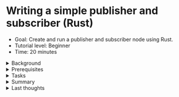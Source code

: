 # Writing a simple publisher and subscriber (Rust)
* Goal: Create and run a publisher and subscriber node using Rust.
* Tutorial level: Beginner
* Time: 20 minutes
<details><summary>Background</summary>

In this tutorial you will create a pair of 
[nodes](https://docs.ros.org/en/humble/Tutorials/Beginner-CLI-Tools/Understanding-ROS2-Nodes/Understanding-ROS2-Nodes.html) that pass information to each other via a 
[topic](https://docs.ros.org/en/humble/Tutorials/Beginner-CLI-Tools/Understanding-ROS2-Topics/Understanding-ROS2-Topics.html) in the form of string messages. The example used here is a simple "talker" and "listener" system; one node publishes data and the other subscribes to the topic to receive that data.

Since Rust doesn't have inheritance, it's not possible to inherit from `Node` as is common practice in [`rclcpp`](https://docs.ros.org/en/humble/Tutorials/Beginner-Client-Libraries/Writing-A-Simple-Cpp-Publisher-And-Subscriber.html) or [`rclpy`](https://docs.ros.org/en/humble/Tutorials/Beginner-Client-Libraries/Writing-A-Simple-Py-Publisher-And-Subscriber.html).

The code used in these examples can be found [here](https://github.com/ros2-rust/ros2_rust/tree/main/examples/rust_pubsub)
<div style="margin-left:20px;">
<details><summary>Side-note on dependencies</summary>

You may be wondering why you can't just add all your ROS 2-specific dependencies to `Cargo.toml` with `cargo add YOUR_DEPENDENCIES` and have to edit this file manually. Here is why:
Almost none of the ROS 2 dependencies you'll need for your ROS 2 Rust node development currently exist on [crates.io](https://crates.io/), the 
main source for Rust dependencies. So the add command simply can't find the dependency targets. What colcon does by compiling 
the ROS 2 Rust dependencies and your ROS 2 Rust project is redirect the cargo search for dependencies directly into your 
`workspace/install` folder, where it'll find locally generated Rust projects to use as dependencies. In particular, almost 
all message types will be called as dependencies for your ROS 2 Rust project this way.

</details></div>

</details>

<details><summary>Prerequisites </summary> 

Basic concepts of development with ROS 2 should be known:
* [workspaces](https://docs.ros.org/en/humble/Tutorials/Beginner-Client-Libraries/Creating-A-Workspace/Creating-A-Workspace.html)
* [packages](https://docs.ros.org/en/humble/Tutorials/Beginner-Client-Libraries/Creating-Your-First-ROS2-Package.html).

A basic understanding of [Rust](https://doc.rust-lang.org/book/) is recommended, but not entirely necessary.
Before developing [ros2-rust](https://github.com/ros2-rust/ros2_rust) nodes, you must follow the 
[installation instructions](https://github.com/ros2-rust/ros2-rust/blob/main/README.md) for [`rclrs`](https://docs.rs/rclrs/latest/rclrs/).
For a full Introduction into Rust, please read the very good [Rust book](https://doc.rust-lang.org/book/title-page.html).

</details>

<details><summary>Tasks </summary> 
<div style="margin-left:20px;"><details><summary>Create a Package</summary>

Currently, building a package for ros2-rust is different 
from building packages for [Python](https://docs.ros.org/en/humble/Tutorials/Beginner-Client-Libraries/Writing-A-Simple-Py-Publisher-And-Subscriber.html) or [C/C++](https://docs.ros.org/en/humble/Tutorials/Beginner-Client-Libraries/Writing-A-Simple-Cpp-Publisher-And-Subscriber.html).  

First, you'll need to create a standard [cargo](https://doc.rust-lang.org/cargo/) 
package:
```sh
cargo new rust_pubsub && cd rust_pubsub
```
In the [`Cargo.toml`](https://doc.rust-lang.org/book/ch01-03-hello-cargo.html) file, add a dependency on `rclrs = "*"` and `std_msgs = "*"` by editing this file. Your `Cargo.toml` should now look like this:
```toml
[package]
name = "rust_pubsub"
version = "0.1.0"
edition = "2021"

# See more keys and their definitions at https://doc.rust-lang.org/cargo/reference/manifest.html

[dependencies]
rclrs = "*"
std_msgs = "*"
```


Additionally, create a new `package.xml` if you want your node to be buildable with [`colcon`](https://colcon.readthedocs.io/en/released/user/installation.html). Make sure to change the build type to `ament_cargo` and to include the two packages mentioned above in the dependencies, as such:
```xml
<package format="3">
  <name>rust_pubsub</name>
  <version>0.0.0</version>
  <description>TODO: Package description.</description>
  <maintainer email="user@todo.todo">user</maintainer>
  <license>TODO: License declaration.</license>

  <depend>rclrs</depend>
  <depend>std_msgs</depend>

  <export>
    <build_type>ament_cargo</build_type>
  </export>
</package>
```
Your package should now have a similar structure:  
```sh
├── Cargo.toml
├── package.xml
└── src
    └── main.rs
```

</details>

<details><summary>Write the publisher node</summary>

To construct a node, replace the code in your `main.rs` file with the following:  
```rust
/// Creates a SimplePublisherNode, initializes a node and publisher, and provides
/// methods to publish a simple "Hello World" message on a loop in separate threads.

use rclrs::{create_node, Context, Node, Publisher, RclrsError, QOS_PROFILE_DEFAULT};
use std::{env, sync::Arc, thread, time::Duration};
use std_msgs::msg::String as StringMsg;
/// SimplePublisherNode struct contains node and publisher members.
/// Used to initialize a ROS 2 node and publisher, and publish messages.
struct SimplePublisherNode {
    node: Arc<Node>,
    publisher: Arc<Publisher<StringMsg>>,
}
impl SimplePublisherNode {
    fn new(context: &context) -> result<self, RclrsError> {
        let node = create_node(context, "simple_publisher").unwrap();
        let publisher = node
            .create_publisher("publish_hello", qos_profile_default)
            .unwrap();
        ok(self { node, publisher })
    }
    fn publish_data(&self, increment: i32) -> Result<i32, RclrsError> {
        let msg: StringMsg = StringMsg {
            data: format!("Hello World {}", increment),
        };
        self.publisher.publish(msg).unwrap();
        Ok(increment + 1_i32)
    }
}
fn main() -> Result<(), RclrsError> {
    let context = Context::new(env::args()).unwrap();
    let publisher = Arc::new(SimplePublisherNode::new(&context).unwrap());
    let publisher_other_thread = Arc::clone(&publisher);
    let mut count: i32 = 0;
    thread::spawn(move || loop {
        thread::sleep(Duration::from_millis(1000));
        count = publisher_other_thread.publish_data(count).unwrap();
    });
    rclrs::spin(publisher.node.clone())
}
```

<details><summary>Examining the code in detail:</summary>

#### Importing 
The first 3 lines of the Rust code imports tools for thread synchronization, time 
handling, iteration, threading, ROS 2 communication, and string message publishing.
```rust
use rclrs::{create_node, Context, Node, Publisher, RclrsError, QOS_PROFILE_DEFAULT};
use std::{env, sync::Arc, thread, time::Duration};
use std_msgs::msg::String as StringMsg;
```
* `use std::{sync::Arc, time::Duration, iter, thread};`: Imports specific features from the standard library: 
    - `Arc` is for thread-safe shared ownership of data. 
    - `Duration` represents a time span. 
    - `iter` provides tools for working with iterators.
    - `thread` enables creating and managing threads.
* `use rclrs::{RclrsError, QOS_PROFILE_DEFAULT, Context, create_node, Node, Publisher};`: 
    - Imports elements for ROS 2 communication: 
        - `RclrsError` for handling errors. 
        - `QOS_PROFILE_DEFAULT` for default Quality of Service settings. 
- `Context, create_node, Node, Publisher` are for ROS 2 node creation and publishing.
* `use std_msgs::msg::String as StringMsg;`: Imports the `StringMsg` type for publishing string messages.  

#### `SimplePublisherNode`
Next, this structure defines a `SimplePublisherNode` which holds references to a ROS 2 node and a publisher for string messages.
```rust
struct SimplePublisherNode {
    node: Arc<Node>,
    publisher: Arc<Publisher<StringMsg>>,
}
```
1. Structure:  
`struct SimplePublisherNode`: This line defines a new [`struct`](https://doc.rust-lang.org/rust-by-example/custom_types/structs.html) named `SimplePublisherNode`. It serves as a blueprint for creating objects that hold information related to a simple publisher node in ROS 2.  

2. Members:
* `node: Arc<Node>`: This member stores a reference to a ROS 2 node, wrapped in an [`Arc` (Atomic Reference Counted)](https://doc.rust-lang.org/std/sync/struct.Arc.html) smart pointer. This allows for safe sharing of the node reference across multiple threads.  
* `_publisher: Arc<Publisher<StringMsg>>`: This member stores a reference to a publisher specifically for string messages (`StringMsg`), also wrapped in an `Arc` for thread safety. The publisher is responsible for sending string messages to other nodes in the ROS 2 system.  
#### `impl SimplePublisher`
This code defines methods for the `SimplePublisherNode` `struct`. The `new` method creates a ROS 2 node and publisher, storing them in the `struct`. The `publish_data` method publishes a string message with a `counter` and returns the incremented `counter`.
```rust
impl SimplePublisherNode {
    fn new(context: &context) -> result<self, RclrsError> {
        let node = create_node(context, "simple_publisher").unwrap();
        let publisher = node
            .create_publisher("publish_hello", qos_profile_default)
            .unwrap();
        ok(self { node, publisher })
    }
    fn publish_data(&self, increment: i32) -> Result<i32, RclrsError> {
        let msg: StringMsg = StringMsg {
            data: format!("Hello World {}", increment),
        };
        self.publisher.publish(msg).unwrap();
        Ok(increment + 1_i32)
    }
}
```

1. Implementation Block:   
`impl SimplePublisherNode { ... }`: This line indicates that methods are being defined for the `SimplePublisherNode` struct.  
2. Constructor Method:  
* `fn new(context: &Context) -> Result<Self, RclrsError> { ... }`: This method serves as a constructor for creating instances of `SimplePublisherNode`.  
    * It takes a Context object as input, which is necessary for interacting with the ROS 2 system.
    * It returns a Result type, indicating either a successful Self (the created `SimplePublisherNode` object) or an `RclrsError` if something goes wrong.  
    * Inside the new method:  
        * `let node = create_node(context, "simple_publisher").unwrap();`: Creates a new ROS 2 node named `"simple_publisher"` within the given context. The [`unwrap()`](https://doc.rust-lang.org/rust-by-example/error/option_unwrap.html) unwraps the [`Result`](https://doc.rust-lang.org/std/result/), handling any errors immediately by forcing the program to abort ([`panic`](https://doc.rust-lang.org/book/ch09-01-unrecoverable-errors-with-panic.html)) if something goes wrong. Since your code can't function properly if the node is not able to be created, this is a valid error-handling response for our use-case.
        * `let _publisher = node.create_publisher("publish_hello", QOS_PROFILE_DEFAULT).unwrap();`: Creates a publisher for string messages on the topic `"publish_hello"` with default quality of service settings.  
        * `Ok(Self { node, _publisher, })`: Returns an [`Ok(T)`](https://doc.rust-lang.org/std/result/) Result with the newly created `SimplePublisherNode` as `T` object, containing the node and publisher references.  
3. Publishing Method:
* `fn publish_data(&self, increment: i32) -> Result<i32, RclrsError> { ... }`: This method publishes a string message and increments a `counter`.
    * It takes an increment value (an integer) as input, which is used for counting purposes within the message content.
    * It also returns a Result type, indicating either the incremented value or an RclrsError if publishing fails.
    * Inside the publish_data method:
        * `let msg: StringMsg = StringMsg { data: format!("Hello World {}", increment), };`: Creates a string message with the content `"Hello World"` followed by the increment value.
        * `self._publisher.publish(msg).unwrap();`: Publishes the created message onto the topic associated with the publisher.
        * `Ok(increment + 1_i32)`: Returns a Result with the incremented increment value.  

#### main
The main Method creates a ROS 2 node that publishes string messages at a rate of 1 Hz.
```rust
fn main() -> Result<(), RclrsError> {
    let context = Context::new(env::args()).unwrap();
    let publisher = Arc::new(SimplePublisherNode::new(&context).unwrap());
    let publisher_other_thread = Arc::clone(&publisher);
    let mut count: i32 = 0;
    thread::spawn(move || loop {
        thread::sleep(Duration::from_millis(1000));
        count = publisher_other_thread.publish_data(count).unwrap();
    });
    rclrs::spin(publisher.node.clone())
}
```

1. Main Function:
`fn main() -> Result<(), RclrsError> { ... }`: This defines the main entry point of the program. It returns a `Result` type, indicating either successful execution or an `RclrsError`.  
2. Context and Node Setup:  
* `let context = Context::new(std::env::args()).unwrap();`: Creates a ROS 2 context using command-line arguments.  
* `let publisher = Arc::new(SimplePublisherNode::new(&context).unwrap());`:  
    * Creates an [Arc (atomic reference counted)](https://doc.rust-lang.org/std/sync/struct.Arc.html) pointer to a `SimplePublisherNode` object.  
    * Calls the new method on `SimplePublisherNode` to construct the node and publisher within the context.  
3. Thread and Iterator:  
* `let publisher_other_thread = Arc::clone(&publisher);`: Clones the shared publisher pointer for use in a separate thread.  
* `let mut iterator: i32 = 0;`: Initializes a counter variable for message content.  
* `thread::spawn(move || -> () { ... });`: Spawns a new thread with a [closure](https://doc.rust-lang.org/book/ch13-01-closures.html): `loop { ... }`: Creates an infinite loop using `loop`.  
4. Publishing Loop within Thread:  
* `thread::sleep(Duration::from_millis(1000));`: Pauses the thread for 1 second (1 Hz publishing rate).  
* `iterator = publisher_other_thread.publish_data(count).unwrap();`: Calls the `publish_data` method on the `publisher_other_thread` to publish a message with the current counter value. Increments the iterator for the next message.  
5. Main Thread Spin:  
* `rclrs::spin(publisher.node.clone());`: Keeps the main thread running, processing ROS 2 events and messages. Uses a cloned reference to the node to ensure it remains active even with other threads.  

</details>
</details>
<details><summary>Having several ROS 2 Rust nodes in one Package</summary>

Of course, you can write for each node you want to implement its own package, and that can have it's advantages. I implore you to use some cargo tricks and add some binary targets to your `cargo.toml`. That could look like this:
```toml
[package]
name = "rust_pubsub"
version = "0.1.0"
edition = "2021"

# See more keys and their definitions at https://doc.rust-lang.org/cargo/reference/manifest.html

[[bin]]
name="simple_publisher"
path="src/simple_publisher.rs"
[dependencies]
rclrs = "*"
std_msgs = "*"
```

You'll find the name of your executable and the corresponding file name under the `[[bin]]` tag. As you can see, the filename and the name you want to call your node don't have to match. Please remember to include your executable name with snake_cases. The Rust compiler will be a bit grumpy if you don't.  
Now, by recompiling the package from the previous chapter and making it usable:  
```sh
cd WORKSPACE
colcon build
source install/setub.bash
```
Running the node will look like this:
```sh
ros2 run rust_pubsub simple_publisher
```
As you can see, you are now calling your node by the name declared in `[[bin]]` using the `name` variable.

</details>
<details><summary>Write the subscriber node</summary> 

Of course, you can implement a new ROS 2 Rust package for this node. You can find out how to do this in the section called 'Create a package'.
Or you can add a new binary target to your package. To do so, just add a new `FILE.rs` to your source directory - for simplicity I'll call this file `simple_subscriber.rs` - and add a corresponding binary target to your `Cargo.toml`:
```toml
[[bin]]
name="simple_subscriber"
path="src/simple_subscriber.rs"
```
To construct the subscriber node, put the following code into a `FILE.rs` - in my case its the `src/simple_subscriber.rs`:
```rust
use rclrs::{create_node, Context, Node, RclrsError, Subscription, QOS_PROFILE_DEFAULT};
use std::{
    env,
    iter,thread,
    sync::{Arc, Mutex},
    time::Duration,
};
use std_msgs::msg::String as StringMsg;
/// A simple ROS 2 subscriber node that receives and prints "hello" messages.
pub struct SimpleSubscriptionNode {
    node: Arc<Node>,
    _subscriber: Arc<Subscription<StringMsg>>,
    data: Arc<Mutex<Option<StringMsg>>>,
}
impl SimpleSubscriptionNode {
    fn new(context: &Context) -> Result<Self, RclrsError> {
        let node = create_node(context, "simple_subscription").unwrap();
        let data: Arc<Mutex<Option<StringMsg>>> = Arc::new(Mutex::new(None));
        let data_mut: Arc<Mutex<Option<StringMsg>>> = Arc::clone(&data);
        let _subscriber = node
            .create_subscription::<StringMsg, _>(
                "publish_hello",
                QOS_PROFILE_DEFAULT,
                move |msg: StringMsg| {
                    *data_mut.lock().unwrap() = Some(msg);
                },
            )
            .unwrap();
        Ok(Self {
            node,
            _subscriber,
            data,
        })
    }
    fn data_callback(&self) -> Result<(), RclrsError> {
        if let Some(data) = self.data.lock().unwrap().as_ref() {
            println!("{}", data.data);
        } else {
            println!("No message available yet.");
        }
        Ok(())
    }
}
fn main() -> Result<(), RclrsError> {
    let context = Context::new(env::args()).unwrap();
    let subscription = Arc::new(SimpleSubscriptionNode::new(&context).unwrap());
    let subscription_other_thread = Arc::clone(&subscription);
    thread::spawn(move || -> () {
        iter::repeat(()).for_each(|()| {
            thread::sleep(Duration::from_millis(1000));
            subscription_other_thread.data_callback().unwrap()
        });
    });
    rclrs::spin(subscription.node.clone())
}
```
<details><summary>Examining the code in detail:</summary>

#### SimpleSubscriptionNode:
```rust
pub struct SimpleSubscriptionNode {
    node: Arc<Node>,
    _subscriber: Arc<Subscription<StringMsg>>,
    data: Arc<Mutex<Option<StringMsg>>>,
}
```
Instead of a Publisher, there is a Subscription object in the Subscriber node. The data needs to be an `Arc<Mutex<Option<StringMsg>>>` because there can be errors in the data transfer process and this can be caught by including the value of the incoming subscription in an optional.  
#### impl SimpleSubscriptionNode
This code defines methods for the `SimpleSubscriptionNode` `struct`.  

##### new
The `new` method creates a ROS 2 node, subscriber, and a storage location for received messages, storing them in the `struct`.
```rust
    fn new(context: &Context) -> Result<Self, RclrsError> {
        let node = create_node(context, "simple_subscription").unwrap();
        let data: Arc<Mutex<Option<StringMsg>>> = Arc::new(Mutex::new(None));
        let data_mut: Arc<Mutex<Option<StringMsg>>> = Arc::clone(&data);
        let _subscriber = node
            .create_subscription::<StringMsg, _>(
                "publish_hello",
                QOS_PROFILE_DEFAULT,
                move |msg: StringMsg| {
                    *data_mut.lock().unwrap() = Some(msg);
                },
            )
            .unwrap();
        Ok(Self {
            node,
            _subscriber,
            data,
        })
    }

```
A few special features:  
1. Initializing Shared Data:  
    * `let data: Arc<Mutex<Option<StringMsg>>> = Arc::new(Mutex::new(None));`  
        This line creates a shared data structure that will hold the received message.  
        * `Arc<Mutex<Option<StringMsg>>>`: This is a complex type combining several functionalities:  
            * `Arc<T>`: An atomically reference-counted pointer ([`Arc`](https://doc.rust-lang.org/std/sync/struct.Arc.html)) allows multiple parts of the code to safely access the same data (`T`).
            * `Mutex<T>`: A mutual exclusion lock ([`Mutex`](https://doc.rust-lang.org/std/sync/struct.Mutex.html)) ensures only one thread can modify the data (`T`) at a time, preventing race conditions.  
            * `Option<StringMsg>`: This represents an optional value that can either hold a message of type `StringMsg` or be `None` if no message has been received yet.
    * `Arc::new(Mutex::new(None))`: This creates a new instance of `Arc<Mutex<Option<StringMsg>>>` and initializes the inner `Mutex` with `None`.
2. Creating a Subscription:  
    * `let _subscriber = node.create_subscription::<StringMsg, _>(...`  
        This line attempts to create a subscription using the created ROS node (`node`).  
        * `create_subscription`: This is creates a subscription to a specific topic.  
        * `<StringMsg, _>`: This specifies the type of message the subscription is interested in (`StringMsg`) and a placeholder (`_`) for the callback [`closure`](https://doc.rust-lang.org/book/ch13-01-closures.html) type.  
            `"publish_hello"`: This is the name of the ROS topic this node wants to subscribe to. Messages of type `StringMsg` are expected on this topic.  
        * `move |msg: StringMsg| { ... }`: This is a closure ([anonymous function](https://en.wikipedia.org/wiki/Anonymous_function)) that will be called whenever a new message arrives on the subscribed topic.
        * `msg: StringMsg`: This parameter receives the received message of type `StringMsg`. The closure body (`{...}`) uses the `Mutex` to access and update the shared data (`data_mut`) with the received message.  
3. Cloning the Shared Data:
    * `let data_mut: Arc<Mutex<Option<StringMsg>>> = Arc::clone(&data)`; This line creates another `Arc` reference (`data_mut`) pointing to the same underlying data structure as data. This allows the closure to access and modify the shared data.  
##### data_callback
This function provides a way to access and potentially use the received message data stored within the `data` member variable of the `SimpleSubscriptionNode`. It checks if a message exists, prints it if available, or informs the user there's no message yet.
```rust
fn data_callback(&self) -> Result<(), RclrsError> {
    if let Some(data) = self.data.lock().unwrap().as_ref() {
         println!("{}", data.data);
    } else {
        println!("No message available yet.");
    }
    Ok(())
}

```
A few special features:  
1. Checking for Received Message:  
    * `if let Some(data) = self.data.lock().unwrap().as_ref() { ... }`: This is an [`if-let`](https://doc.rust-lang.org/rust-by-example/flow_control/if_let.html) statement used for pattern matching on optional values.  
    * `self.data`: This accesses the member variable data of the `struct` (likely the `Arc<Mutex<Option<StringMsg>>>` created earlier).  
    * `.lock().unwrap()`: This calls the lock method on the `Mutex` to gain exclusive access to the shared data. If another thread already holds the lock, lock might block until the lock is released.  
        `.as_ref()`: This converts the borrowed `MutexGuard` (returned by `.lock()`) into a reference to the inner value (`Option<StringMsg>`).  
    * `Some(data)`: This pattern attempts to match the value inside the Option with `Some(data)`. If there's a message (`Some(data)`), the code block after the if is executed, and data is bound to the actual message content of type `StringMsg`.  

</details>
</details>
<details><summary>Build and Run</summary>

Once you have implemented the code, you are ready to make it runnable:
```sh
cd WORKSPACE
colcon build
```
Please note that you'll need to run your nodes in separate terminals. In each terminal, you'll need to source your ROS 2 installation separately. So for each of the two nodes you've built so far, open a terminal and type the following:
```sh
cd WORKSPACE
source install/setup.bash
ros2 run rust_pubsub your_node_name
```
In my case, the nodes are called `simple_publisher` and `simple_subscriber`. You can name your nodes whatever you like. It is important that the publisher and subscriber use the same topic type and name.  
If you haven't had any errors so far and have successfully started the Publisher and Subscriber, you should see something similar in the Subscriber's Terminal window:
```sh
Hello World 230
Hello World 231
Hello World 232
Hello World 233
Hello World 234
Hello World 235
Hello World 236
Hello World 237
Hello World 238
Hello World 239
Hello World 240
Hello World 241
Hello World 242
Hello World 243
Hello World 244
Hello World 245
Hello World 246
```
(My nodes have been running for some time.)  
Enter `Ctrl+c` in each terminal to stop the nodes from spinning.
</details></div>
</details>

<details><summary>Summary</summary>

You created two nodes to publish and subscribe to data over a topic. Before running them, you added their dependencies and entry points to the package configuration files.

</details></details>

<details><summary>Last thoughts</summary>

At the end of the day, tools must not only work more safely and efficiently from a purely rational point of view, but they must also give the end user, as well as the developer, a good time. Hopefully you had fun developing the two nodes. Without fun, software development can be boring and will often prevent you from using this tool again. 

</details>
